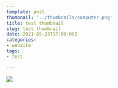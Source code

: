 ```yaml
---
template: post
thumbnail: '../thumbnails/computer.png'
title: test thumbnail
slug: test thumbnail
date: 2021-05-23T17:00:00Z
categories:
- website
tags:
- test

---
```

![](/images/forestry-dasboard.JPG)